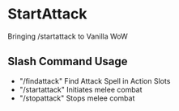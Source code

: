 # StartAttack

Bringing /startattack to Vanilla WoW

## Slash Command Usage

* "/findattack" Find Attack Spell in Action Slots
* "/startattack" Initiates melee combat
* "/stopattack" Stops melee combat
